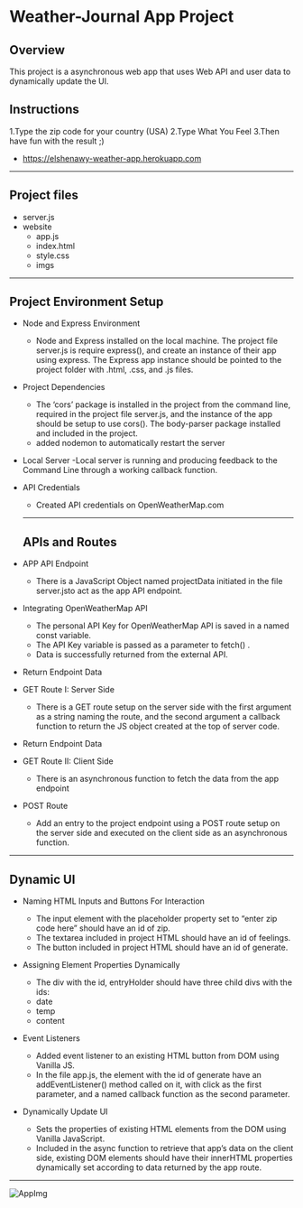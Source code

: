 # Weather-Journal App Project

## Overview

This project is a asynchronous web app that uses Web API and user data to dynamically update the UI.

## Instructions

1.Type the zip code for your country (USA)
2.Type What You Feel
3.Then have fun with the result ;)

- https://elshenawy-weather-app.herokuapp.com

---

## Project files

- server.js
- website
  - app.js
  - index.html
  - style.css
  - imgs

---

## Project Environment Setup

- Node and Express Environment

  - Node and Express installed on the local machine. The project file server.js is require express(), and create an instance of their app using express.
    The Express app instance should be pointed to the project folder with .html, .css, and .js files.

- Project Dependencies
  - The ‘cors’ package is installed in the project from the command line, required in the project file server.js, and the instance of the app should be setup to use cors().
    The body-parser package installed and included in the project.
  - added nodemon to automatically restart the server
- Local Server
  -Local server is running and producing feedback to the Command Line through a working callback function.

- API Credentials

  - Created API credentials on OpenWeatherMap.com

  ***

  ## APIs and Routes

- APP API Endpoint
  - There is a JavaScript Object named projectData initiated in the file server.jsto act as the app API endpoint.
- Integrating OpenWeatherMap API
  - The personal API Key for OpenWeatherMap API is saved in a named const variable.
  - The API Key variable is passed as a parameter to fetch() .
  - Data is successfully returned from the external API.
- Return Endpoint Data
- GET Route I: Server Side

  - There is a GET route setup on the server side with the first argument as a string naming the route, and the second argument a callback function to return the JS object created at the top of server code.

- Return Endpoint Data
- GET Route II: Client Side
  - There is an asynchronous function to fetch the data from the app endpoint
- POST Route
  - Add an entry to the project endpoint using a POST route setup on the server side and executed on the client side as an asynchronous function.

---

## Dynamic UI

- Naming HTML Inputs and Buttons For Interaction

  - The input element with the placeholder property set to “enter zip code here” should have an id of zip.
  - The textarea included in project HTML should have an id of feelings.
  - The button included in project HTML should have an id of generate.

- Assigning Element Properties Dynamically

  - The div with the id, entryHolder should have three child divs with the ids:
  - date
  - temp
  - content

- Event Listeners
  - Added event listener to an existing HTML button from DOM using Vanilla JS.
  - In the file app.js, the element with the id of generate have an addEventListener() method called on it, with click as the first parameter, and a named callback function as the second parameter.
- Dynamically Update UI
  - Sets the properties of existing HTML elements from the DOM using Vanilla JavaScript.
  - Included in the async function to retrieve that app’s data on the client side, existing DOM elements should have their innerHTML properties dynamically set according to data returned by the app route.

---

![AppImg](/images/air-exo_1920x1080.jpg)
